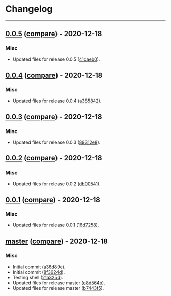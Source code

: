 # Changelog
---

## [0.0.5](https://github.com/LeafLink/lloyd-webhook-action/releases/tag/0.0.5) ([compare](https://github.com/LeafLink/lloyd-webhook-action/compare/0.0.4...0.0.5)) - 2020-12-18

### Misc
- Updated files for release 0.0.5 ([41caeb0](https://github.com/LeafLink/lloyd-webhook-action/commit/41caeb0d871f8644764fdff9a13de37baf05e691)).


## [0.0.4](https://github.com/LeafLink/lloyd-webhook-action/releases/tag/0.0.4) ([compare](https://github.com/LeafLink/lloyd-webhook-action/compare/0.0.3...0.0.4)) - 2020-12-18

### Misc
- Updated files for release 0.0.4 ([a385842](https://github.com/LeafLink/lloyd-webhook-action/commit/a38584201ac14902db59a827f846171ac24f4c5b)).


## [0.0.3](https://github.com/LeafLink/lloyd-webhook-action/releases/tag/0.0.3) ([compare](https://github.com/LeafLink/lloyd-webhook-action/compare/0.0.2...0.0.3)) - 2020-12-18

### Misc
- Updated files for release 0.0.3 ([89312e8](https://github.com/LeafLink/lloyd-webhook-action/commit/89312e8e0bc4b35a12ad28a92fd15c175ba651e5)).


## [0.0.2](https://github.com/LeafLink/lloyd-webhook-action/releases/tag/0.0.2) ([compare](https://github.com/LeafLink/lloyd-webhook-action/compare/0.0.1...0.0.2)) - 2020-12-18

### Misc
- Updated files for release 0.0.2 ([db00541](https://github.com/LeafLink/lloyd-webhook-action/commit/db0054160ee2bb6fca5e5bf6c48dfa807b10ff80)).


## [0.0.1](https://github.com/LeafLink/lloyd-webhook-action/releases/tag/0.0.1) ([compare](https://github.com/LeafLink/lloyd-webhook-action/compare/master...0.0.1)) - 2020-12-18

### Misc
- Updated files for release 0.0.1 ([16d7258](https://github.com/LeafLink/lloyd-webhook-action/commit/16d72585ba86f36ee86dc9ec842d8bdaca14e35a)).


## [master](https://github.com/LeafLink/lloyd-webhook-action/releases/tag/master) ([compare](https://github.com/LeafLink/lloyd-webhook-action/compare/8f3624d995c02dc6ffc1d9c7150e9ba40d7fa204...master)) - 2020-12-18

### Misc
- Initial commit ([a36d89e](https://github.com/LeafLink/lloyd-webhook-action/commit/a36d89e289338e0cc8dce1862dc8cf53f06db9b0)).
- Initial commit ([8f3624d](https://github.com/LeafLink/lloyd-webhook-action/commit/8f3624d995c02dc6ffc1d9c7150e9ba40d7fa204)).
- Testing shell ([21a325d](https://github.com/LeafLink/lloyd-webhook-action/commit/21a325d9419a526a3139b1529a5ba4e2c11a18cb)).
- Updated files for release master ([e8d564b](https://github.com/LeafLink/lloyd-webhook-action/commit/e8d564b14963b5682bc57fa0c1a41b743f4bb875)).
- Updated files for release master ([b7443f5](https://github.com/LeafLink/lloyd-webhook-action/commit/b7443f5de42d3a7ca38c1c9fe51b703cc20e9d29)).


